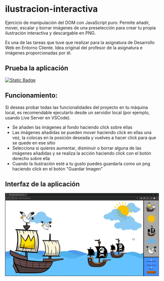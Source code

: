# ilustracion-interactiva
Ejercicio de manipulación del DOM con JavaScript puro: Permite añadir, mover, escalar y borrar imágenes de una preselección para crear tu propia ilustración interactiva y descargable en PNG.

Es una de las tareas que tuve que realizar para la asignatura de Desarrollo Web en Entorno Cliente. Idea original del profesor de la asignatura e imágenes proporcionadas por él.

## Prueba la aplicación
[![Static Badge](https://img.shields.io/badge/Probar%20Ilustracion%20Interactiva-blue?style=plastic)](https://amescal.github.io/ilustracion-interactiva/)

## Funcionamiento:
Si deseas probar todas las funcionalidades del proyecto en tu máquina local, es recomendable ejecutarlo desde un servidor local (por ejemplo, usando Live Server en VSCode).
- Se añaden las imágenes al fondo haciendo click sobre ellas
- Las imágenes añadidas se pueden mover haciendo click en ellas una vez, la colocas en la posición deseada y vuelves a hacer click para que se quede en ese sitio
- Selecciona si quieres aumentar, disminuir o borrar alguna de las imágenes añadidas y se realiza la acción haciendo click con el botón derecho sobre ella
- Cuando la ilustración esté a tu gusto puedes guardarla como un png haciendo click en el botón "Guardar Imagen"

## Interfaz de la aplicación
![Captura web](https://github.com/amescal/ilustracion-interactiva/blob/main/imagenes/captura_muestra.jpg)

